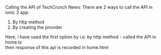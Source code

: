 Calling the API of TechCrunch News:
There are 2 ways to call the API in ionic 2 app:
1) By http method
2) By creating the provider

Here, i have used the first option by i.e. by http method - called the API in home.ts  
then response of this api is recorded in home.html
